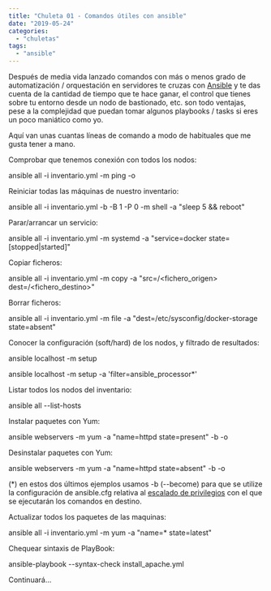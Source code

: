 ```yaml
---
title: "Chuleta 01 - Comandos útiles con ansible"
date: "2019-05-24"
categories: 
  - "chuletas"
tags: 
  - "ansible"
---
```


Después de media vida lanzado comandos con más o menos grado de automatización / orquestación en servidores te cruzas con [Ansible](https://www.ansible.com) y te das cuenta de la cantidad de tiempo que te hace ganar, el control que tienes sobre tu entorno desde un nodo de bastionado, etc. son todo ventajas, pese a la complejidad que puedan tomar algunos playbooks / tasks si eres un poco maniático como yo.

Aquí van unas cuantas líneas de comando a modo de habituales que me gusta tener a mano.

Comprobar que tenemos conexión con todos los nodos:

ansible all -i inventario.yml -m ping -o

Reiniciar todas las máquinas de nuestro inventario:

ansible all -i inventario.yml -b -B 1 -P 0 -m shell -a "sleep 5 && reboot"

Parar/arrancar un servicio:

ansible all -i inventario.yml -m systemd -a "service=docker state=\[stopped|started\]"

Copiar ficheros:

ansible all -i inventario.yml -m copy -a "src=/<fichero\_origen> dest=/<fichero\_destino>"

Borrar ficheros:

ansible all -i inventario.yml -m file -a "dest=/etc/sysconfig/docker-storage state=absent"

Conocer la configuración (soft/hard) de los nodos, y filtrado de resultados:

ansible localhost -m setup

ansible localhost -m setup -a 'filter=ansible\_processor\*'

Listar todos los nodos del inventario:

ansible all --list-hosts

Instalar paquetes con Yum:

ansible webservers -m yum -a "name=httpd state=present" -b -o

Desinstalar paquetes con Yum:

ansible webservers -m yum -a "name=httpd state=absent" -b -o

(\*) en estos dos últimos ejemplos usamos -b (--become) para que se utilize la configuración de ansible.cfg relativa al [escalado de privilegios](https://docs.ansible.com/ansible/2.4/intro_configuration.html#become) con el que se ejecutarán los comandos en destino.

Actualizar todos los paquetes de las maquinas:

ansible all -i inventario.yml -m yum -a "name=\* state=latest"

Chequear sintaxis de PlayBook:

ansible-playbook --syntax-check install\_apache.yml

Continuará...
